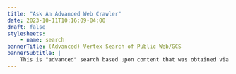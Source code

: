 ```yaml
---
title: "Ask An Advanced Web Crawler"
date: 2023-10-11T10:16:09-04:00
draft: false
stylesheets:
    - name: search
bannerTitle: (Advanced) Vertex Search of Public Web/GCS
bannerSubtitle: |
    This is "advanced" search based upon content that was obtained via a crawler and added to a GCS bucket.  Additionally, a custom VertexAI Search widget has been implemented with vanilla JavaScript and a little AlpineJS.
---
```



